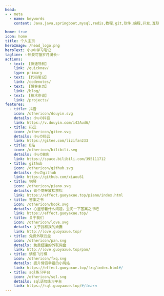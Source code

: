 ```yaml
---
head:
- - meta
  - name: keywords
    content: Java,java,springboot,mysql,redis,教程,git,软件,编程,开发,互联网,Java 基础,Java 教程,Java程序员进阶之路,Java 入门,Vue,前端,算法

home: true
icon: home
title: 个人主页
heroImage: /head_logo.png
heroText: 小uの学习笔记
tagline: ✨热爱可抵岁月漫长✨
actions:
  - text: 【快速导航】
    link: /quicknav/
    type: primary
  - text: 【代码笔记】
    link: /codenotes/
  - text: 【博客主页】
    link: /blog/
  - text: 【技术杂谈】
    link: /projects/
features:
  - title: 抖音
    icon: /othericon/douyin.svg
    details: 小uの抖音
    link: https://v.douyin.com/i42Aud6/
  - title: 码云
    icon: /othericon/gitee.svg
    details: 小uの码云
    link: https://gitee.com/lizifan233
  - title: B站
    icon: /othericon/bilibili.svg
    details: 小uのB站
    link: https://space.bilibili.com/395111712
  - title: github
    icon: /othericon/github.svg
    details: 小uのgithub
    link: https://github.com/xiaou61
  - title: 钢琴
    icon: /othericon/piano.svg
    details: 谈个钢琴放松放松
    link: https://effect.guoyaxue.top/piano/index.html
  - title: 答案之书
    icon: /othericon/book.svg
    details: 心里想着什么问题，去问一下答案之书吧
    link: https://effect.guoyaxue.top/
  - title: 关于我们
    icon: /othericon/love.svg
    details: 关于我和我的娇妻
    link: http://love.guoyaxue.top/
  - title: 免费外联云盘
    icon: /othericon/pan.svg
    details: 免费搭建的外联网盘
    link: http://love.guoyaxue.top/pan/
  - title: 情侣飞行棋
    icon: /othericon/fxq.svg
    details: 提升情侣幸福的小网站
    link: https://effect.guoyaxue.top/fxq/index.html#/
  - title: sql练习平台
    icon: /othericon/sql.svg
    details: sql语句练习平台
    link: https://sql.guoyaxue.top/#/learn
---
```


